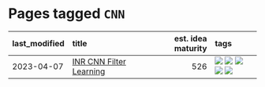 # Pages tagged `CNN`

|last_modified|title|est. idea maturity|tags
|:---|:---|---:|:---|
|2023-04-07|[INR CNN Filter Learning](../INR_CNN_filter_learning.md)|526|[![](https://img.shields.io/badge/tag-CNN-7064e0)](../tags/CNN.md) [![](https://img.shields.io/badge/tag-INR-6819c6)](../tags/INR.md) [![](https://img.shields.io/badge/tag-deep_learning-11772b)](../tags/deep_learning.md) [![](https://img.shields.io/badge/tag-experimental-c4c41f)](../tags/experimental.md) [![](https://img.shields.io/badge/tag-filter_learning-5fba1d)](../tags/filter_learning.md)|